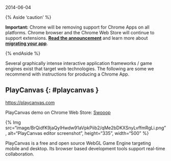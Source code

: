 2014-06-04

{% Aside ‘caution’ %}

**Important:** Chrome will be removing support for Chrome Apps on all platforms. Chrome browser and the Chrome Web Store will continue to support extensions. [**Read the announcement**](https://blog.chromium.org/2020/08/changes-to-chrome-app-support-timeline.html) and learn more about [**migrating your app**](/apps/migration).

{% endAside %}

Several graphically intense interactive application frameworks / game engines exist that target web technologies. The following are some we recommend with instructions for producing a Chrome App.

PlayCanvas {: \#playcanvas }
----------------------------

<https://playcanvas.com>

PlayCanvas demo on Chrome Web Store: [Swooop](https://chrome.google.com/webstore/detail/swooop/jblimahfbhdcengjfbdpdngcfcghladf?hl=en-US)

{% Img src=“image/BrQidfK9jaQyIHwdw91aVpkPiib2/qMe2bDKXSnyLvffmRgLi.png”, alt=“PlayCanvas editor screenshot”, height=“335”, width=“500” %}

PlayCanvas is a free and open source WebGL Game Engine targeting mobile and desktop. Its browser based development tools support real-time collaboration.
